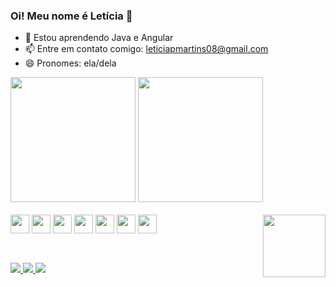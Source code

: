 ### Oi! Meu nome é Letícia 👋

- 🌱 Estou aprendendo Java e Angular
- 📫 Entre em contato comigo: leticiapmartins08@gmail.com
- 😄 Pronomes: ela/dela

<div>
  <img height=200px src="https://github-readme-stats.vercel.app/api?username=Letpmartins&show_icons=true&theme=buefy">
  <img height=200px src="https://github-readme-stats.vercel.app/api/top-langs/?username=Letpmartins&layout=compact&theme=buefy">
</div>


<div style="display: inline_block">
  <br>
  <img align="center" height=30px width=30px src="https://cdn.jsdelivr.net/gh/devicons/devicon/icons/nodejs/nodejs-plain.svg" />
  <img align="center" vheight=30px width=30px src="https://cdn.jsdelivr.net/gh/devicons/devicon/icons/java/java-original.svg" />
  <img align="center" height=30px width=30px src="https://cdn.jsdelivr.net/gh/devicons/devicon/icons/javascript/javascript-plain.svg" />
  <img align="center" height=30px width=30px src="https://cdn.jsdelivr.net/gh/devicons/devicon/icons/typescript/typescript-plain.svg" />
  <img align="center" height=30px width=30px src="https://cdn.jsdelivr.net/gh/devicons/devicon/icons/mysql/mysql-original.svg" />
  <img align="center" height=30px width=30px src="https://cdn.jsdelivr.net/gh/devicons/devicon/icons/html5/html5-plain.svg" />
  <img align="center" height=30px width=30px src="https://cdn.jsdelivr.net/gh/devicons/devicon/icons/css3/css3-plain.svg" />
  <img align="right" height=100px width=100px src="https://media.discordapp.net/attachments/893934620490485823/893934788715630632/download20211006152452.png"/>
</div>

##

<div>
  <br>
  <a href="https://www.facebook.com/leticia.martins.90857" target="_blank">
    <img src="https://img.shields.io/badge/Facebook-1877F2?style=for-the-badge&logo=facebook&logoColor=white" target="_blank"/>
  </a>
  <a href="https://www.instagram.com/let.martins08/" target="_blank">
    <img src="https://img.shields.io/badge/Instagram-E4405F?style=for-the-badge&logo=instagram&logoColor=white" target="_blank"/>
  </a>
  <a href="https://www.linkedin.com/in/let%C3%ADcia-porto-martins-a56a86107/" target="_blank">
    <img src="https://img.shields.io/badge/LinkedIn-0077B5?style=for-the-badge&logo=linkedin&logoColor=white" target="_blank" />
  </a>
</div>

##

